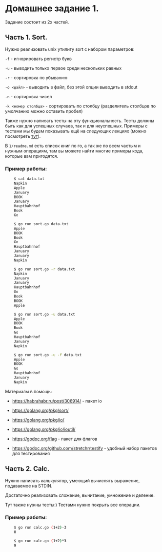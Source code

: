 # Домашнее задание 1.

Задание состоит из 2х частей.

## Часть 1. Sort.

Нужно реализовать unix утилиту sort с набором параметров:

`-f` - игнорировать регистр букв

`-u` - выводить только первое среди нескольких равных

`-r` - сортировка по убыванию

`-o <файл>` - выводить в файл, без этой опции выводить в stdout

`-n` - сортировка чисел

`-k <номер столбца>` - сортировать по столбцу (разделитель столбцов по умолчанию можно оставить пробел)

Также нужно написать тесты на эту функциональность. Тесты должны быть как для успешных случаев, так и для неуспешных. Примеры с тестами мы будем показывать ещё на следующих лекциях (можно посмотреть [тут](https://github.com/go-park-mail-ru/lectures/tree/master/1/6_uniq)).

В `1/readme.md` есть список книг по го, а так же по всем частым и нужным операциям, там вы можете найти многие примеры кода, которые вам пригодятся.

### Пример работы:
```bash
    $ cat data.txt
    Napkin
    Apple
    January
    BOOK
    January
    Hauptbahnhof
    Book
    Go

    $ go run sort.go data.txt
    Apple
    BOOK
    Book
    Go
    Hauptbahnhof
    January
    January
    Napkin

    $ go run sort.go -r data.txt
    Napkin
    January
    January
    Hauptbahnhof
    Go
    Book
    BOOK
    Apple

    $ go run sort.go -u data.txt
    Apple
    BOOK
    Book
    Go
    Hauptbahnhof
    January
    Napkin

    $ go run sort.go -u -f data.txt
    Apple
    BOOK
    Go
    Hauptbahnhof
    January
    Napkin
```

Материалы в помощь:

* https://habrahabr.ru/post/306914/ - пакет io

* https://golang.org/pkg/sort/

* https://golang.org/pkg/io/

* https://golang.org/pkg/io/ioutil/

* https://godoc.org/flag - пакет для флагов

* https://godoc.org/github.com/stretchr/testify - удобный набор пакетов для тестирования

## Часть 2. Calc.

Нужно написать калькулятор, умеющий вычислять выражение, подаваемое на STDIN.

Достаточно реализовать сложение, вычитание, умножение и деление.

Тут также нужны тесты:) Тестами нужно покрыть все операции.

### Пример работы:
```bash
    $ go run calc.go (1+2)-3
    0

    $ go run calc.go (1+2)*3
    9
```
